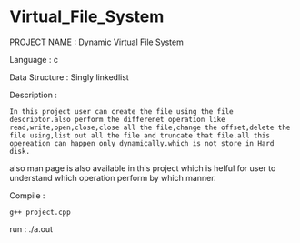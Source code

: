 # Virtual_File_System



PROJECT NAME    : Dynamic Virtual File System

Language        : c 

Data Structure  : Singly linkedlist


Description :    

	In this project user can create the file using the file descriptor.also perform the differenet operation like read,write,open,close,close all the file,change the offset,delete the file using,list out all the file and truncate that file.all this opereation can happen only dynamically.which is not store in Hard disk. 
  also  man page is also available in this project which is helful for user to understand which operation perform by which manner.

Compile :

	g++ project.cpp

run :
	./a.out
